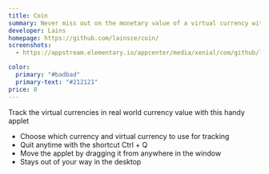 ```yaml
---
title: Coin
summary: Never miss out on the monetary value of a virtual currency with this handy applet
developer: Lains
homepage: https://github.com/lainsce/coin/
screenshots:
  - https://appstream.elementary.io/appcenter/media/xenial/com/github/lainsce.coin.desktop/264A790BED4E0C03B79802F4E94B8014/screenshots/image-1_orig.png

color:
  primary: "#badbad"
  primary-text: "#212121"
price: 0
---
```


<p>Track the virtual currencies in real world currency value with this handy applet</p>
<ul>
  <li>Choose which currency and virtual currency to use for tracking</li>
  <li>Quit anytime with the shortcut Ctrl + Q</li>
  <li>Move the applet by dragging it from anywhere in the window</li>
  <li>Stays out of your way in the desktop</li>
</ul>